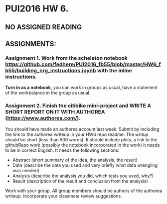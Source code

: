 # PUI2016 HW 6.

## NO ASSIGNED READING

## ASSIGNMENTS:

### Assignment 1. Work from the scheleton notebook https://github.com/fedhere/PUI2016_fb55/blob/master/HW6_fb55/building_nrg_instructions.ipynb with the inline instructions.
**Turn in as a notebook**, you can work in groups as usual, have a statement of the workbalance in the group as usual.

### Assignment 2. Finish the citibike mini-project and WRITE A SHORT REPORT ON IT WITH AUTHOREA (https://www.authorea.com/). 

You should have made an authorea account last week.
Submit by including the link to the authorea writeup in your HW6 repo readme. The writup should be short (less than 500 words). 
It should include plots, a link to the githubRepo work (possibly the notebook incorporated in the work)
It needs to be in correct English.
It needs the following sections:
  - Abstract (short summary of the idea, the analysis, the result)
  - Data (describe the data you used and very briefly what data wrengling was needed)
  - Analysis (describe the analysis you did, which tests you used, why?)
  - Result (description of the result and conclusion from the analysis)

Work with your group. All group members should be authors of the authorea writeup.
Incorporate your classmate review suggestions.
